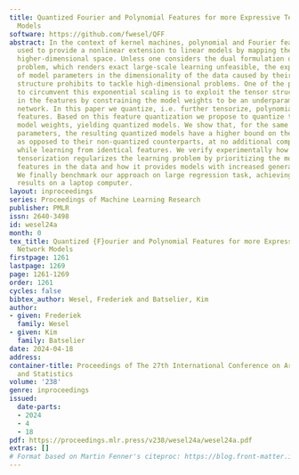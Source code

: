 ```yaml
---
title: Quantized Fourier and Polynomial Features for more Expressive Tensor Network
  Models
software: https://github.com/fwesel/QFF
abstract: In the context of kernel machines, polynomial and Fourier features are commonly
  used to provide a nonlinear extension to linear models by mapping the data to a
  higher-dimensional space. Unless one considers the dual formulation of the learning
  problem, which renders exact large-scale learning unfeasible, the exponential increase
  of model parameters in the dimensionality of the data caused by their tensor-product
  structure prohibits to tackle high-dimensional problems. One of the possible approaches
  to circumvent this exponential scaling is to exploit the tensor structure present
  in the features by constraining the model weights to be an underparametrized tensor
  network. In this paper we quantize, i.e. further tensorize, polynomial and Fourier
  features. Based on this feature quantization we propose to quantize the associated
  model weights, yielding quantized models. We show that, for the same number of model
  parameters, the resulting quantized models have a higher bound on the VC-dimension
  as opposed to their non-quantized counterparts, at no additional computational cost
  while learning from identical features. We verify experimentally how this additional
  tensorization regularizes the learning problem by prioritizing the most salient
  features in the data and how it provides models with increased generalization capabilities.
  We finally benchmark our approach on large regression task, achieving state-of-the-art
  results on a laptop computer.
layout: inproceedings
series: Proceedings of Machine Learning Research
publisher: PMLR
issn: 2640-3498
id: wesel24a
month: 0
tex_title: Quantized {F}ourier and Polynomial Features for more Expressive Tensor
  Network Models
firstpage: 1261
lastpage: 1269
page: 1261-1269
order: 1261
cycles: false
bibtex_author: Wesel, Frederiek and Batselier, Kim
author:
- given: Frederiek
  family: Wesel
- given: Kim
  family: Batselier
date: 2024-04-18
address:
container-title: Proceedings of The 27th International Conference on Artificial Intelligence
  and Statistics
volume: '238'
genre: inproceedings
issued:
  date-parts:
  - 2024
  - 4
  - 18
pdf: https://proceedings.mlr.press/v238/wesel24a/wesel24a.pdf
extras: []
# Format based on Martin Fenner's citeproc: https://blog.front-matter.io/posts/citeproc-yaml-for-bibliographies/
---
```


